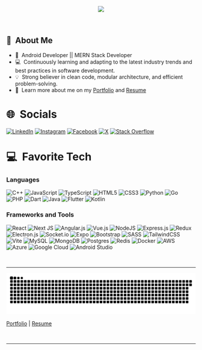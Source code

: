 <br><br>
<p align="center">
  <a href="">
    <img src="https://readme-typing-svg.herokuapp.com?font=Fira+Code&size=30&pause=1000&center=true&vCenter=true&random=false&width=650&lines=Hello+There+%F0%9F%91%8B%F0%9F%8F%BB%2C+I'm+Rutanshu+Bhayani">
  </a>
</p>
<br>

## 💫&nbsp; About Me
- 🚀&nbsp; Android Developer || MERN Stack Developer
- 💻&nbsp; Continuously learning and adapting to the latest industry trends and best practices in software development.
- 💡&nbsp; Strong believer in clean code, modular architecture, and efficient problem-solving.
- 📖&nbsp; Learn more about me on my <a href="https://www.rutanshubhayani.com" target="_blank">Portfolio</a> and <a href="https://drive.google.com/file/d/1oeCVNo2ME7ZVMJ9VCrAK3ODwYRJ89ZY0/view" target="_blank">Resume</a>

# 🌐&nbsp; Socials
[![LinkedIn](https://img.shields.io/badge/LinkedIn-%230077B5.svg?logo=linkedin&logoColor=white&style=for-the-badge)](https://linkedin.com/in/rutanshubhayani)
[![Instagram](https://img.shields.io/badge/Instagram-%23E4405F.svg?logo=Instagram&logoColor=white&style=for-the-badge)](https://instagram.com/rutanshubhayani)
[![Facebook](https://img.shields.io/badge/Facebook-%231877F2.svg?logo=Facebook&logoColor=white&style=for-the-badge)](https://facebook.com/rutanshubhayani)
[![X](https://img.shields.io/badge/X-black.svg?logo=X&logoColor=white&style=for-the-badge)](https://x.com/rutanshubhayani) 
[![Stack Overflow](https://img.shields.io/badge/-Stackoverflow-FE7A16?logo=stack-overflow&logoColor=white&style=for-the-badge)](https://stackoverflow.com/users/#)

# 💻&nbsp; Favorite Tech
### Languages
![C++](https://img.shields.io/badge/c%2B%2B-%2300599C.svg?style=for-the-badge&logo=c%2B%2B&logoColor=white)
![JavaScript](https://img.shields.io/badge/javascript-%23323330.svg?style=for-the-badge&logo=javascript&logoColor=%23F7DF1E)
![TypeScript](https://img.shields.io/badge/typescript-%23007ACC.svg?style=for-the-badge&logo=typescript&logoColor=white)
![HTML5](https://img.shields.io/badge/html5-%23E34F26.svg?style=for-the-badge&logo=html5&logoColor=white)
![CSS3](https://img.shields.io/badge/css3-%231572B6.svg?style=for-the-badge&logo=css3&logoColor=white)
![Python](https://img.shields.io/badge/python-%233572A0.svg?style=for-the-badge&logo=python&logoColor=white)
![Go](https://img.shields.io/badge/go-%2300ADD8.svg?style=for-the-badge&logo=go&logoColor=white)
![PHP](https://img.shields.io/badge/php-%777BB4.svg?style=for-the-badge&logo=php&logoColor=white)
![Dart](https://img.shields.io/badge/dart-%230175C2.svg?style=for-the-badge&logo=dart&logoColor=white)
![Java](https://img.shields.io/badge/Java-%23ED8B00.svg?style=for-the-badge&logo=java&logoColor=white)
![Flutter](https://img.shields.io/badge/flutter-%2302569B.svg?style=for-the-badge&logo=flutter&logoColor=white)
![Kotlin](https://img.shields.io/badge/Kotlin-%230095D5.svg?style=for-the-badge&logo=kotlin&logoColor=white)
 
### Frameworks and Tools
![React](https://img.shields.io/badge/react-%2320232a.svg?style=for-the-badge&logo=react&logoColor=%2361DAFB)
![Next JS](https://img.shields.io/badge/Next-black?style=for-the-badge&logo=next.js&logoColor=white)
![Angular.js](https://img.shields.io/badge/angular-%23E23237.svg?style=for-the-badge&logo=angular&logoColor=white)
![Vue.js](https://img.shields.io/badge/vue_js-%2335495e.svg?style=for-the-badge&logo=vuedotjs&logoColor=%234FC08D)
![NodeJS](https://img.shields.io/badge/node_js-6DA55F?style=for-the-badge&logo=node.js&logoColor=white)
![Express.js](https://img.shields.io/badge/express_js-%23404d59.svg?style=for-the-badge&logo=express&logoColor=%2361DAFB)
![Redux](https://img.shields.io/badge/redux-%23593d88.svg?style=for-the-badge&logo=redux&logoColor=white)
![Electron.js](https://img.shields.io/badge/Electron-191970?style=for-the-badge&logo=Electron&logoColor=white)
![Socket.io](https://img.shields.io/badge/Socket_io-black?style=for-the-badge&logo=socket.io&badgeColor=010101)
![Expo](https://img.shields.io/badge/expo-1C1E24?style=for-the-badge&logo=expo&logoColor=#D04A37)
![Bootstrap](https://img.shields.io/badge/bootstrap-%238511FA.svg?style=for-the-badge&logo=bootstrap&logoColor=white)
![SASS](https://img.shields.io/badge/SASS-hotpink.svg?style=for-the-badge&logo=SASS&logoColor=white)
![TailwindCSS](https://img.shields.io/badge/tailwindcss-%2338B2AC.svg?style=for-the-badge&logo=tailwind-css&logoColor=white)
![Vite](https://img.shields.io/badge/vite-%23646CFF.svg?style=for-the-badge&logo=vite&logoColor=white)
![MySQL](https://img.shields.io/badge/mysql-%2300000f.svg?style=for-the-badge&logo=mysql&logoColor=white)
![MongoDB](https://img.shields.io/badge/MongoDB-%234ea94b.svg?style=for-the-badge&logo=mongodb&logoColor=white)
![Postgres](https://img.shields.io/badge/postgres-%23316192.svg?style=for-the-badge&logo=postgresql&logoColor=white)
![Redis](https://img.shields.io/badge/redis-%23DD0031.svg?style=for-the-badge&logo=redis&logoColor=white)
![Docker](https://img.shields.io/badge/docker-%230db7ed.svg?style=for-the-badge&logo=docker&logoColor=white)
![AWS](https://img.shields.io/badge/AWS-%23FF9900.svg?style=for-the-badge&logo=amazon-aws&logoColor=white)
![Azure](https://img.shields.io/badge/azure-%230072C6.svg?style=for-the-badge&logo=microsoftazure&logoColor=white)
![Google Cloud](https://img.shields.io/badge/GoogleCloud-%234285F4.svg?style=for-the-badge&logo=google-cloud&logoColor=white)
![Android Studio](https://img.shields.io/badge/android%20studio-%233DDC84.svg?style=for-the-badge&logo=android-studio&logoColor=white)

<br>
<hr>

<p align="center">
  <picture>
    <source media="(prefers-color-scheme: dark)" srcset="profile/assets/SnakeGameDark.svg" />
    <source media="(prefers-color-scheme: light)" srcset="profile/assets/SnakeGame.svg" />
    <img alt="Github Contribution Snake Game" src="profile/assets/SnakeGame.svg" />
  </picture>
</p>

<a href="https://www.rutanshubhayani.com" target="_blank">Portfolio</a> | <a href="https://drive.google.com/file/d/1oeCVNo2ME7ZVMJ9VCrAK3ODwYRJ89ZY0/view" target="_blank">Resume</a>

[LinkedIn]: https://www.linkedin.com/in/rutanshubhayani "Rutanshu's LinkedIn"
[Portfolio]: https://www.rutanshubhayani.com "Rutanshu's Portfolio"
[Resume]:https://drive.google.com/file/d/1lnS_SdxTwN8tlYRgwgYn6XVKr83UqFn7/view?usp=sharing "Checkout Rutanshu's Resume"
[Twitter]: https://x.com/rutanshubhayani "Rutanshu's Twitter"
[Facebook]: https://www.instagram.com/rutanshubhayani "Rutanshu's Facebook"

<br>
<hr>
